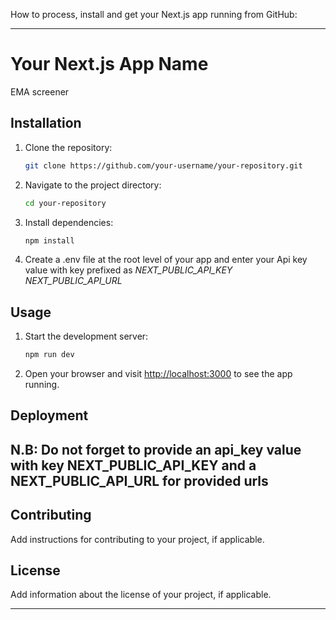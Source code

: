 How to process, install and get your Next.js app running from GitHub:

---

# Your Next.js App Name

EMA screener

## Installation

1. Clone the repository:

   ```bash
   git clone https://github.com/your-username/your-repository.git
   ```

2. Navigate to the project directory:

   ```bash
   cd your-repository
   ```

3. Install dependencies:

   ```bash
   npm install
   ```

4. Create a .env file at the root level of your app and enter your Api key value with key prefixed as *NEXT_PUBLIC_API_KEY*
*NEXT_PUBLIC_API_URL*

## Usage

1. Start the development server:

   ```bash
   npm run dev
   ```

2. Open your browser and visit [http://localhost:3000](http://localhost:3000) to see the app running.

## Deployment

## N.B: Do not forget to provide an api_key value with key NEXT_PUBLIC_API_KEY and a NEXT_PUBLIC_API_URL for provided urls

## Contributing

Add instructions for contributing to your project, if applicable.

## License

Add information about the license of your project, if applicable.

---
